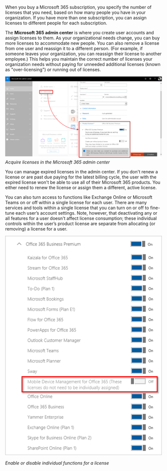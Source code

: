 When you buy a Microsoft 365 subscription, you specify the number of licenses that you need, based on how many people you have in your organization. If you have more than one subscription, you can assign licenses to different people for each subscription.

The **Microsoft 365 admin center** is where you create user accounts and assign licenses to them. As your organizational needs change, you can buy more licenses to accommodate new people. You can also remove a license from one user and reassign it to a different person. (For example, if someone leaves your organization, you can reassign their license to another employee.) This helps you maintain the correct number of licenses your organization needs without paying for unneeded additional licenses (known as "over-licensing") or running out of licenses. 

![Microsoft 365 admin portal](../media/1-admin-portal.png)
*Acquire licenses in the Microsoft 365 admin center*

You can manage expired licenses in the admin center. If you don't renew a license or are past due paying for the latest billing cycle, the user with the expired license won't be able to use all of their Microsoft 365 products. You either need to renew the license or assign them a different, active license. 

You can also turn access to functions like Exchange Online or Microsoft Teams on or off within a single license for each user. There are many services and tools within a single license that you can turn on or off to fine-tune each user’s account settings. Note, however, that deactivating any or all features for a user doesn't affect license consumption; these individual controls within the user’s product license are separate from allocating (or removing) a license for a user.

![Microsoft 365 licenses](../media/1-licenses.png)

*Enable or disable individual functions for a license* 